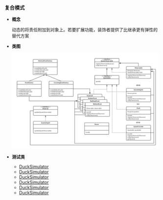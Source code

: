 ### 复合模式

- **概念**
  
  动态的将责任附加到对象上。若要扩展功能，装饰者提供了比继承更有弹性的替代方案
 
- **类图**
  
  ![类图在这里](https://github.com/wzqwsrf/design-patterns/blob/master/pictures/compound.png)

- **测试类**

  - [DuckSimulator](https://github.com/wzqwsrf/design-patterns/blob/master/src/com/design/pattern/compound/ducks/DuckSimulator.java)
  - [DuckSimulator](https://github.com/wzqwsrf/design-patterns/blob/master/src/com/design/pattern/compound/adapter/DuckSimulator.java)
  - [DuckSimulator](https://github.com/wzqwsrf/design-patterns/blob/master/src/com/design/pattern/compound/composite/DuckSimulator.java)
  - [DuckSimulator](https://github.com/wzqwsrf/design-patterns/blob/master/src/com/design/pattern/compound/decorator/DuckSimulator.java)
  - [DuckSimulator](https://github.com/wzqwsrf/design-patterns/blob/master/src/com/design/pattern/compound/factory/DuckSimulator.java)
  - [DuckSimulator](https://github.com/wzqwsrf/design-patterns/blob/master/src/com/design/pattern/compound/observer/DuckSimulator.java)